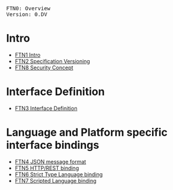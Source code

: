 <pre>
FTN0: Overview
Version: 0.DV
</pre>


# Intro
* [FTN1 Intro](./ftn1\_intro.md)
* [FTN2 Specification Versioning](./ftn2\_spec\_versioning.md)
* [FTN8 Security Concept](./ftn8\_security\_concept.md)

# Interface Definition
* [FTN3 Interface Definition](./ftn3\_iface\_definition.md)

# Language and Platform specific interface bindings
* [FTN4 JSON message format](./ftn4\_iface\_bind\_rest.md)
* [FTN5 HTTP/REST binding](./ftn5\_iface\_bind\_rest.md)
* [FTN6 Strict Type Language binding](./ftn6\_iface\_bind\_strict\_type\_lang.md)
* [FTN7 Scripted Language binding](./ftn7\_iface\_bind\_strict\_type\_lang.md)
